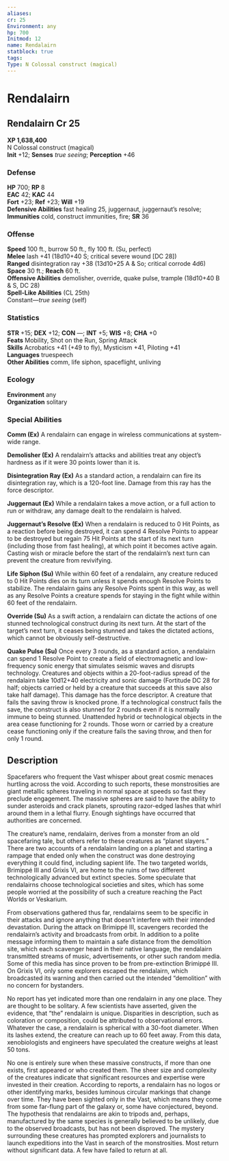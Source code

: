 ```yaml
---
aliases: 
cr: 25
Environment: any
hp: 700
Initmod: 12
name: Rendalairn
statblock: true
tags: 
Type: N Colossal construct (magical)
---
```


# Rendalairn

## Rendalairn Cr 25

**XP 1,638,400**  
N Colossal construct (magical)  
**Init** +12; **Senses** _true seeing_; **Perception** +46  

### Defense

**HP** 700; **RP** 8  
**EAC** 42; **KAC** 44  
**Fort** +23; **Ref** +23; **Will** +19  
**Defensive Abilities** fast healing 25, juggernaut, juggernaut’s resolve; **Immunities** cold, construct immunities, fire; **SR** 36  

### Offense

**Speed** 100 ft., burrow 50 ft., fly 100 ft. (Su, perfect)  
**Melee** lash +41 (18d10+40 S; critical severe wound \[DC 28\])  
**Ranged** disintegration ray +38 (13d10+25 A & So; critical corrode 4d6)  
**Space** 30 ft.; **Reach** 60 ft.  
**Offensive Abilities** demolisher, override, quake pulse, trample (18d10+40 B & S, DC 28)  
**Spell-Like Abilities** (CL 25th)  
Constant—_true seeing_ (self)

### Statistics

**STR** +15; **DEX** +12; **CON** —; **INT** +5; **WIS** +8; **CHA** +0  
**Feats** Mobility, Shot on the Run, Spring Attack  
**Skills** Acrobatics +41 (+49 to fly), Mysticism +41, Piloting +41  
**Languages** truespeech  
**Other Abilities** comm, life siphon, spaceflight, unliving

### Ecology

**Environment** any  
**Organization** solitary

### Special Abilities

**Comm (Ex)** A rendalairn can engage in wireless communications at system-wide range.

**Demolisher (Ex)** A rendalairn’s attacks and abilities treat any object’s hardness as if it were 30 points lower than it is.

**Disintegration Ray (Ex)** As a standard action, a rendalairn can fire its disintegration ray, which is a 120-foot line. Damage from this ray has the force descriptor.

**Juggernaut (Ex)** While a rendalairn takes a move action, or a full action to run or withdraw, any damage dealt to the rendalairn is halved.

**Juggernaut’s Resolve (Ex)** When a rendalairn is reduced to 0 Hit Points, as a reaction before being destroyed, it can spend 4 Resolve Points to appear to be destroyed but regain 75 Hit Points at the start of its next turn (including those from fast healing), at which point it becomes active again. Casting wish or miracle before the start of the rendalairn’s next turn can prevent the creature from revivifying.

**Life Siphon (Su)** While within 60 feet of a rendalairn, any creature reduced to 0 Hit Points dies on its turn unless it spends enough Resolve Points to stabilize. The rendalairn gains any Resolve Points spent in this way, as well as any Resolve Points a creature spends for staying in the fight while within 60 feet of the rendalairn.

**Override (Su)** As a swift action, a rendalairn can dictate the actions of one stunned technological construct during its next turn. At the start of the target’s next turn, it ceases being stunned and takes the dictated actions, which cannot be obviously self-destructive.

**Quake Pulse (Su)** Once every 3 rounds, as a standard action, a rendalairn can spend 1 Resolve Point to create a field of electromagnetic and low-frequency sonic energy that simulates seismic waves and disrupts technology. Creatures and objects within a 20-foot-radius spread of the rendalairn take 10d12+40 electricity and sonic damage (Fortitude DC 28 for half; objects carried or held by a creature that succeeds at this save also take half damage). This damage has the force descriptor. A creature that fails the saving throw is knocked prone. If a technological construct fails the save, the construct is also stunned for 2 rounds even if it is normally immune to being stunned. Unattended hybrid or technological objects in the area cease functioning for 2 rounds. Those worn or carried by a creature cease functioning only if the creature fails the saving throw, and then for only 1 round.

## Description

Spacefarers who frequent the Vast whisper about great cosmic menaces hurtling across the void. According to such reports, these monstrosities are giant metallic spheres traveling in normal space at speeds so fast they preclude engagement. The massive spheres are said to have the ability to sunder asteroids and crack planets, sprouting razor-edged lashes that whirl around them in a lethal flurry. Enough sightings have occurred that authorities are concerned.

The creature’s name, rendalairn, derives from a monster from an old spacefaring tale, but others refer to these creatures as “planet slayers.” There are two accounts of a rendalairn landing on a planet and starting a rampage that ended only when the construct was done destroying everything it could find, including sapient life. The two targeted worlds, Brimippé III and Grixis VI, are home to the ruins of two different technologically advanced but extinct species. Some speculate that rendalairns choose technological societies and sites, which has some people worried at the possibility of such a creature reaching the Pact Worlds or Veskarium.

From observations gathered thus far, rendalairns seem to be specific in their attacks and ignore anything that doesn’t interfere with their intended devastation. During the attack on Brimippé III, scavengers recorded the rendalairn’s activity and broadcasts from orbit. In addition to a polite message informing them to maintain a safe distance from the demolition site, which each scavenger heard in their native language, the rendalairn transmitted streams of music, advertisements, or other such random media. Some of this media has since proven to be from pre-extinction Brimippé III. On Grixis VI, only some explorers escaped the rendalairn, which broadcasted its warning and then carried out the intended “demolition” with no concern for bystanders.

No report has yet indicated more than one rendalairn in any one place. They are thought to be solitary. A few scientists have asserted, given the evidence, that “the” rendalairn is unique. Disparities in description, such as coloration or composition, could be attributed to observational errors. Whatever the case, a rendalairn is spherical with a 30-foot diameter. When its lashes extend, the creature can reach up to 60 feet away. From this data, xenobiologists and engineers have speculated the creature weighs at least 50 tons.

No one is entirely sure when these massive constructs, if more than one exists, first appeared or who created them. The sheer size and complexity of the creatures indicate that significant resources and expertise were invested in their creation. According to reports, a rendalairn has no logos or other identifying marks, besides luminous circular markings that change over time. They have been sighted only in the Vast, which means they come from some far-flung part of the galaxy or, some have conjectured, beyond. The hypothesis that rendalairns are akin to tripods and, perhaps, manufactured by the same species is generally believed to be unlikely, due to the observed broadcasts, but has not been disproved. The mystery surrounding these creatures has prompted explorers and journalists to launch expeditions into the Vast in search of the monstrosities. Most return without significant data. A few have failed to return at all.
